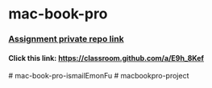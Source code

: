# mac-book-pro
### [Assignment private repo link](https://classroom.github.com/a/E9h_8Kef)
#### Click this link: https://classroom.github.com/a/E9h_8Kef
#   m a c - b o o k - p r o - i s m a i l E m o n F u  
 #   m a c b o o k p r o - p r o j e c t  
 